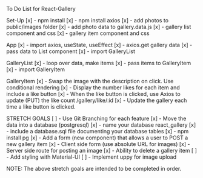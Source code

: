 To Do List for React-Gallery


Set-Up
[x] - npm install
[x] - npm install axios
[x] - add photos to public/images folder
[x] - add photo data to gallery.data.js
[x] - gallery list component and css
[x] - gallery item component and css

App
[x] - import axios, useState, useEffect
[x] - axios.get gallery data
[x] - pass data to List component
[x] - import GalleryList


GalleryList
[x] - loop over data, make items
[x] - pass items to GalleryItem
[x] - import GalleryItem


GalleryItem
[x] - Swap the image with the description on click. Use conditional rendering
[x] - Display the number likes for each item and include a like button
[x] - When the like button is clicked, use Axios to update (PUT) the like count /gallery/like/:id
[x] - Update the gallery each time a like button is clicked.


STRETCH GOALS
[ ] - Use Git Branching for each feature 
[x] - Move the data into a database (postgresql)
    [x] - name your database react_gallery
    [x] - include a database.sql file documenting your database tables
    [x] - npm install pg
[x] - Add a form (new component) that allows a user to POST a new gallery item
    [x] - Client side form (use absolute URL for images)
    [x] - Server side route for posting an image
[x] - Ability to delete a gallery item
[ ] - Add styling with Material-UI
[ ] - Implement uppy for image upload

NOTE: The above stretch goals are intended to be completed in order.